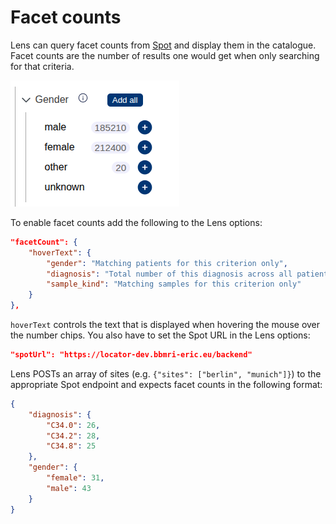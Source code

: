 # Facet counts

Lens can query facet counts from [Spot](https://github.com/samply/spot) and display them in the catalogue. Facet counts are the number of results one would get when only searching for that criteria.

![Example of facet counts](pics/facet-counts.png)

To enable facet counts add the following to the Lens options:

```json
"facetCount": {
    "hoverText": {
        "gender": "Matching patients for this criterion only",
        "diagnosis": "Total number of this diagnosis across all patients",
        "sample_kind": "Matching samples for this criterion only"
    }
},
```

`hoverText` controls the text that is displayed when hovering the mouse over the number chips. You also have to set the Spot URL in the Lens options:

```json
"spotUrl": "https://locator-dev.bbmri-eric.eu/backend"
```

Lens POSTs an array of sites (e.g. `{"sites": ["berlin", "munich"]}`) to the appropriate Spot endpoint and expects facet counts in the following format:

```json
{
    "diagnosis": {
        "C34.0": 26,
        "C34.2": 28,
        "C34.8": 25
    },
    "gender": {
        "female": 31,
        "male": 43
    }
}
```
